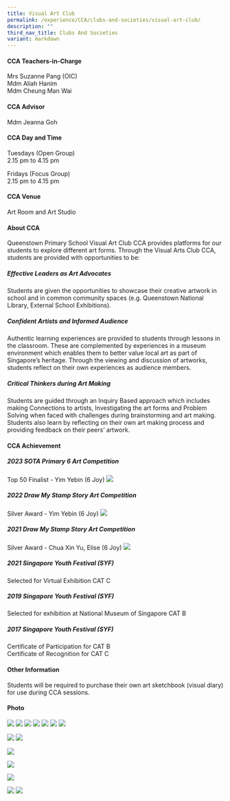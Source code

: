 ```yaml
---
title: Visual Art Club
permalink: /experience/CCA/clubs-and-societies/visual-art-club/
description: ""
third_nav_title: Clubs And Societies
variant: markdown
---
```

#### **CCA Teachers-in-Charge**
Mrs Suzanne Pang (OIC)<br>
Mdm Aliah Hanim<br>
Mdm Cheung Man Wai

#### **CCA Advisor**
Mdm Jeanna Goh

#### **CCA Day and Time**
Tuesdays (Open Group)<br>
2.15 pm to 4.15 pm

Fridays (Focus Group)<br>
2.15 pm to 4.15 pm

#### **CCA Venue**
Art Room and Art Studio

#### **About CCA**
Queenstown Primary School Visual Art Club CCA provides platforms for our students to explore different art forms. Through the Visual Arts Club CCA, students are provided with opportunities to be:

##### **Effective Leaders as Art Advocates**
Students are given the opportunities to showcase their creative artwork in school and in common community spaces (e.g. Queenstown National Library, External School Exhibitions).

##### **Confident Artists and Informed Audience**
Authentic learning experiences are provided to students through lessons in the classroom. These are complemented by experiences in a museum environment which enables them to better value local art as part of Singapore’s heritage. Through the viewing and discussion of artworks, students reflect on their own experiences as audience members.

##### **Critical Thinkers during Art Making**
Students are guided through an Inquiry Based approach which includes making Connections to artists, Investigating the art forms and Problem Solving when faced with challenges during brainstorming and art making. Students also learn by reflecting on their own art making process and providing feedback on their peers’ artwork.

#### **CCA Achievement**

##### **2023 SOTA Primary 6 Art Competition**
Top 50 Finalist - Yim Yebin (6 Joy)
![](/images/CCA%20VisualArts/2023-sota-top50.png)
##### **2022 Draw My Stamp Story Art Competition**
Silver Award - Yim Yebin (6 Joy)
![](/images/CCA%20VisualArts/2022-drawmystamp-silver.jpg)
##### **2021 Draw My Stamp Story Art Competition**
Silver Award - Chua Xin Yu, Elise (6 Joy)
![](/images/art%201.jpg)

##### **2021 Singapore Youth Festival (SYF)**
Selected for Virtual Exhibition CAT C
##### **2019 Singapore Youth Festival (SYF)**
Selected for exhibition at National Museum of Singapore CAT B
##### **2017 Singapore Youth Festival (SYF)**
Certificate of Participation for CAT B<br>
Certificate of Recognition for CAT C

#### **Other Information**
Students will be required to purchase their own art sketchbook (visual diary) for use during CCA sessions.

#### **Photo**
![](/images/art%202.jpg)
![](/images/art%203.jpg)
![](/images/art%204.jpg)
![](/images/art%205.jpg)
![](/images/art%206.jpg)
![](/images/CCA%20VisualArts/watercolour.png)
![](/images/CCA%20VisualArts/artworks.png)

![](/images/art%207.jpg)
![](/images/CCA%20VisualArts/coiling.png)

![](/images/CCA%20VisualArts/pinching.png)

![](/images/CCA%20VisualArts/fish-sculpture.png)

![](/images/CCA%20VisualArts/honeypot.png)

![](/images/art%208.jpg)
![](/images/CCA%20VisualArts/bento-jute.png)